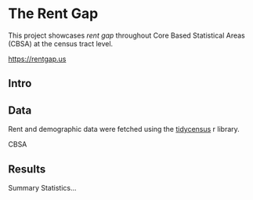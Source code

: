 # The Rent Gap

This project showcases _rent gap_ throughout Core Based Statistical Areas (CBSA) at the census tract level. 

https://rentgap.us

## Intro

## Data

Rent and demographic data were fetched using the [tidycensus](https://cran.r-project.org/web/packages/tidycensus/index.html) r library.

CBSA 

## Results

Summary Statistics... 

